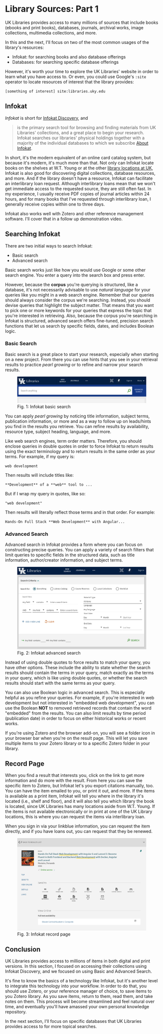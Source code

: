 # Library Sources: Part 1

UK Libraries provides access to many millions of sources
that include books (ebooks and print books),
databases, journals, archival works, image collections,
multimedia collections, and more.

In this and the next,
I'll focus on two of the most common usages of the library's resources:

- Infokat: for searching books and also database offerings
- Databases: for searching specific database offerings 
  
However, it's worth your time to explore the UK Libraries' website
in order to learn what you have access to.
Or even, you could use Google's ``:site`` operator
to locate resources of interest that the library provides:

```
[something of interest] site:libraries.uky.edu
```

## Infokat

*Infokat* is short for [Infokat Discovery][infokatD], and

> is the primary search tool for browsing
> and finding materials from UK Libraries' collections,
> and a great place to begin your research.
> Infokat searches our libraries' physical holdings
> together with a majority of the
> individual databases to which we subscribe
> [About Infokat][aboutInfokat].

In short, it's the modern equivalent of an
online card catalog system, but
because it's modern,
it's much more than that.
Not only can Infokat locate books on the shelves
at W.T. Young or at the other [library locations at UK][uklibLocations],
Infokat is also good for discovering digital collections,
database resources, and more.
And if the library doesn't have a resource,
Infokat can facilitate an interlibrary loan request.
Although interlibrary loans mean that we
won't get immediate access to the requested source,
they are still often fast.
In my experience,
I usually receive PDF copies of journal articles within 24 hours,
and for many books that I've requested through interlibrary loan,
I generally receive copies within one to three days. 

Infokat also works well with Zotero and
other reference management software.
I'll cover that in a follow up demonstration video.

## Searching Infokat

There are two initial ways to search Infokat:

- Basic search
- Advanced search

Basic search works just like how you would use
Google or some other search engine.
You enter a query into the search box and press enter.

However, because the **corpus** you're querying is structured,
like a database,
it's not necessarily advisable to use *natural language*
for your queries like you might in a web search engine.
Remember that our queries should always consider the
corpus we're searching.
Instead, you should devise queries that highlight
the subject matter.
That means that you want to pick one or more keywords
for your queries that express the topic
that you're interested in retrieving.
Also, because the corpus you're searching in Infokat is structured,
advanced search offers fine-tuned, precision search
functions that let us search by specific fields,
dates, and includes Boolean logic.

### Basic Search

Basic search is a great place to start your research,
especially when starting on a new project.
From there you can use hints that you see in your retrieval
results to practice *pearl growing* or
to refine and narrow your search results.

<figure>
<img src="images/9-image-1.png"
alt="Infokat basic search"
title="Infokat basic search">
<figcaption>Fig. 1: Infokat basic search</figcaption> 
</figure>

You can apply *pearl growing* by noticing title information,
subject terms, publication information, or more and
as a way to follow up on leads/hints you find in the results you retrieve.
You can refine results by availability, resource type,
subject heading, language, and more.

Like web search engines,
term order matters.
Therefore, you should enclose queries in double quotes in order
to force Infokat to return results using the exact 
terminology and to return results in the same order as your terms. 
For example, if my query is:

```
web development
```

Then results will include titles like:

```
**Development** of a **web** tool to ...
```

But if I wrap my query in quotes, like so:


```
"web development"
```

Then results will literally reflect those terms and in that order.
For example:

```
Hands-On Full Stack **Web Development** with Angular...
```

### Advanced Search

Advanced search in Infokat provides a form
where you can focus on constructing precise queries.
You can apply a variety of search filters that 
limit queries to specific fields in the structured data,
such as title information, author/creator information, and subject terms.

<figure>
<img src="images/9-image-2.png"
alt="Infokat advanced search"
title="Infokat advanced search">
<figcaption>Fig. 2: Infokat advanced search</figcaption> 
</figure>

Instead of using double quotes to force results to match your query,
you have other options.
These include the ability to state whether the search results should 
contain the terms in your query, match exactly as the terms in your query,
which is like using double quotes, or
whether the search results should start with the same terms
as your query.

You can also use Boolean logic in advanced search.
This is especially helpful as you refine your queries.
For example, if you're interested in web development
but not interested in "embedded web development",
you can use the Boolean **NOT** to removed retrieved records that
contain the word "embedded" from the results.
You can also limit results by time period (publication date)
in order to focus on either historical works or recent works.

If you're using Zotero and the browser add-on,
you will see a folder icon in your browser bar
when you're on the result page.
This will let you save multiple items to your Zotero
library or to a specific Zotero folder in your library.

## Record Page

When you find a result that interests you,
click on the link to get more information and
do more with the result.
From here you can save the specific item to Zotero,
but Infokat let's you export citations manually, too.
You can have the item emailed to you, or print it out,
and more.
If the items is available as a print item,
Infokat will tell you where in the library it's located
(i.e., shelf and floor), and
it will also tell you which library the book is located,
since UK Libraries has many locations aside from W.T. Young.
If the items is not available electronically or in print 
at one of the UK Library locations,
this is where you can request the items via interlibrary loan.

When you sign in via your linkblue information,
you can request the item directly, and if you have 
loans out, you can request that they be renewed.

<figure>
<img src="images/9-image-3.png"
alt="Infokat record page"
title="Infokat record page">
<figcaption>Fig. 3: Infokat record page</figcaption> 
</figure>

## Conclusion

UK Libraries provides access to millions of items
in both digital and print versions.
In this section, I focused on accessing their collections
using Infokat Discovery,
and we focused on using Basic and Advanced Search.

It's fine to know the basics of a technology like Infokat,
but it's another level to integrate this technology into your workflow.
In order to do that,
you should use Zotero, or your reference manager of choice,
to save items to you Zotero library.
As you save items,
return to them, read them, and take notes on them.
This process will become streamlined and feel natural over time,
and eventually you'll have amassed your own personal knowledge repository.

In the next section, I'll focus on specific databases
that UK Libraries provides access to for more topical searches.


[infokatD]:https://saalck-uky.primo.exlibrisgroup.com/discovery/search?vid=01SAA_UKY:UKY
[aboutInfokat]:https://libraries.uky.edu/find-borrow/where-do-i-start
[uklibLocations]:https://libraries.uky.edu/locations
